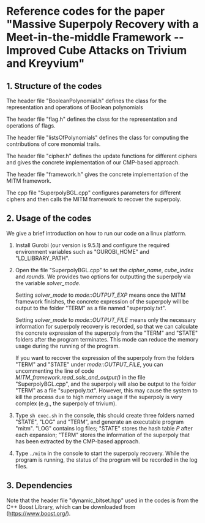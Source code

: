 # Reference codes for the paper "Massive Superpoly Recovery with a Meet-in-the-middle Framework -- Improved Cube Attacks on Trivium and Kreyvium"

## 1. Structure of the codes

The header file "BooleanPolynomial.h" defines the class for the representation and operations of Boolean polynomials

The header file "flag.h" defines the class for the representation and operations of flags.

The header file "listsOfPolynomials" defines the class for computing the contributions of core monomial trails.

The header file "cipher.h" defines the update functions for different ciphers and gives the concrete implementation of our CMP-based approach.

The header file "framework.h" gives the concrete implementation of the MITM framework. 

The cpp file "SuperpolyBGL.cpp" configures parameters for different ciphers and then calls the MITM framework to recover the superpoly.

## 2. Usage of the codes
We give a brief introduction on how to run our code on a linux platform.

1. Install Gurobi (our version is 9.5.1) and configure the required environment variables such as "GUROBI_HOME" and "LD_LIBRARY_PATH".

2. Open the file "SuperpolyBGL.cpp" to set the *cipher_name*, *cube_index* and *rounds*. 
We provides two options for outputting the superpoly via the variable *solver_mode*. 

   Setting *solver_mode* to *mode::OUTPUT_EXP* means once the MITM framework finishes, the concrete expression of the superpoly will be output to the folder "TERM" as a file named "superpoly.txt".

   Setting *solver_mode* to *mode::OUTPUT_FILE* means only the necessary information for superpoly recovery is recorded, so that we can calculate the concrete expression of the superpoly from the "TERM" and "STATE" folders after the program terminates. This mode can reduce the memory usage during the running of the program.

   If you want to recover the expression of the superpoly from the folders "TERM" and "STATE" under *mode::OUTPUT_FILE*, you can uncommenting the line of code *MITM_framework.read_sols_and_output()* in the file "SuperpolyBGL.cpp", and the superpoly will also be output to the folder "TERM" as a file "superpoly.txt". However, this may cause the system to kill the process due to high memory usage if the superpoly is very complex (e.g., the superpoly of trivium).

3. Type `sh exec.sh` in the console, this should create three folders named "STATE", "LOG" and "TERM", and generate an executable program "mitm". "LOG" contains log files; "STATE" stores the hash table $P$ after each expansion; "TERM" 
stores the information of the superpoly that has been extracted by the CMP-based approach.

4. Type `./mitm` in the console to start the superpoly recovery. While the program is running, the status of the program will be recorded in the log files.

## 3. Dependencies
Note that the header file "dynamic_bitset.hpp" used in the codes is from the C++ Boost Library, which can be downloaded from (https://www.boost.org/).
